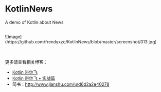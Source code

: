 # KotlinNews
A demo of Kotlin about News

<br>
![image](https://github.com/frendyxzc/KotlinNews/blob/master/screenshot/013.jpg)

<br><br>
更多请查看相关博客：<br>
* [Kotlin 带你飞](http://frendy.vip/android/2017/06/01/hello-kotlin.html)
* [Kotlin 带你飞 • 实战篇](http://frendy.vip/android/2017/06/03/hello-kotlin-2.html)
* 简书：http://www.jianshu.com/u/d6d2a2e40278
